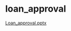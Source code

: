 # loan_approval

[Loan_approval.pptx](https://github.com/debnarayankundu/loan_approval/files/15255523/Loan_approval.pptx)
